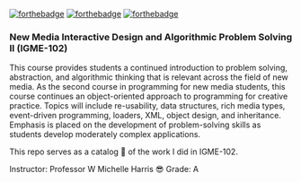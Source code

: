 [![forthebadge](https://forthebadge.com/images/badges/powered-by-electricity.svg)](https://forthebadge.com)
[![forthebadge](https://forthebadge.com/images/badges/built-with-love.svg)](https://forthebadge.com)
[![forthebadge](https://forthebadge.com/images/badges/made-with-javascript.svg)](https://forthebadge.com)

### New Media Interactive Design and Algorithmic Problem Solving II (IGME-102)  
This course provides students a continued introduction to problem solving, abstraction, and algorithmic thinking that is relevant across the field of new media. As the second course in programming for new media students, this course continues an object-oriented approach to programming for creative practice. Topics will include re-usability, data structures, rich media types, event-driven programming, loaders, XML, object design, and inheritance. Emphasis is placed on the development of problem-solving skills as students develop moderately complex applications.

This repo serves as a catalog 📒 of the work I did in IGME-102.

Instructor: Professor W Michelle Harris 😎
Grade: A
